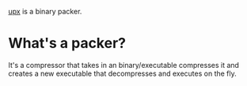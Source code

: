 [upx](https://upx.github.io) is a binary packer.

# What's a packer?
It's a compressor that takes in an binary/executable compresses it and creates a new executable that decompresses and executes on the fly.
